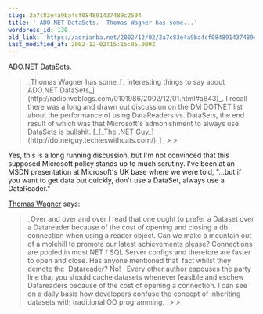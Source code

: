 ```yaml
---
slug: 2a7c83e4a9ba4cf084891437489c2594
title: ' ADO.NET DataSets.  Thomas Wagner has some...'
wordpress_id: 130
old_link: 'https://adrianba.net/2002/12/02/2a7c83e4a9ba4cf084891437489c2594/'
last_modified_at: 2002-12-02T15:15:05.000Z
---
```


[
ADO.NET DataSets](http://dotnetguy.techieswithcats.com/archives/001591.shtml). 


<blockquote>_Thomas Wagner has some_[_
interesting things to say about ADO.NET DataSets_](http://radio.weblogs.com/0101986/2002/12/01.html#a843)_. I
recall there was a long and drawn out discussion on the DM DOTNET
list about the performance of using DataReaders vs. DataSets, the
end result of which was that Microsoft's admonishment to always use
DataSets is bullshit.
[_[_The .NET
Guy_](http://dotnetguy.techieswithcats.com/)_]_
> 
> </blockquote>

Yes, this is a long running discussion, but I'm not convinced
that this supposed Microsoft policy stands up to much
scrutiny. I've been at an MSDN presentation at Microsoft's UK base
where we were told, "...but if you want to get data out quickly,
don't use a DataSet, always use a DataReader."

[Thomas
Wagner](http://radio.weblogs.com/0101986/2002/12/01.html#a843) says:

<blockquote>_Over and
over and over I read that one ought to prefer a Dataset over a
Datareader because of the cost of opening and closing a db
connection when using a reader object. Can we make a mountain out
of a molehill to promote our latest achievements please?
Connections are pooled in most NET / SQL Server configs and
therefore are faster to open and close. Has anyone mentioned that
 fact whilst they
demote the  Datareader?
No!   Every other author espouses the party line
that you should cache datasets whenever feasible and eschew
Datareaders because of the cost of opening a connection. I can see
on a daily basis how developers confuse the concept of inheriting
datasets with traditional OO
programming._
> 
> </blockquote>
